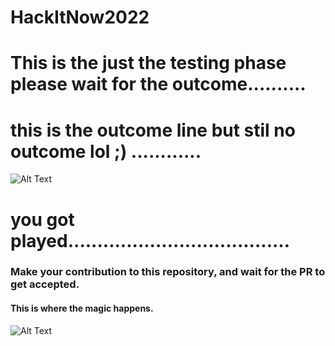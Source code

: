# HackItNow2022


# This is the just the testing phase please wait for the outcome..........
# this is the outcome line but stil no outcome lol ;) ............
![Alt Text](https://media.giphy.com/media/MgcE5n2MDfwiI/giphy.gif)
# you got played......................................

### Make your contribution to this repository, and wait for the PR to get accepted.

#### This is where the magic happens.

![Alt Text](https://media.giphy.com/media/115BJle6N2Av0A/giphy.gif)
